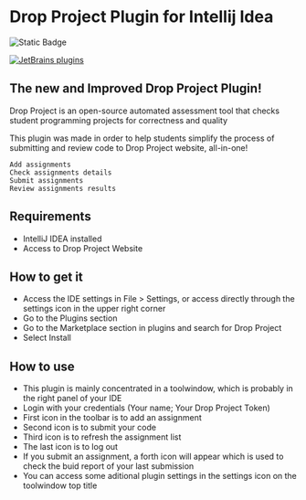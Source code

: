 # Drop Project Plugin for Intellij Idea

![[Static Badge](https://img.shields.io/badge/version-v0.9.2-blue)](https://img.shields.io/badge/version-v0.9.2-blue)


[![JetBrains plugins](https://img.shields.io/jetbrains/plugin/d/21870-drop-project)](https://img.shields.io/jetbrains/plugin/d/21870-drop-project)

## The new and Improved Drop Project Plugin!

Drop Project is an open-source automated assessment tool that checks student programming projects for correctness and quality

This plugin was made in order to help students simplify the process of submitting and review code to Drop Project website, all-in-one!

    Add assignments
    Check assignments details
    Submit assignments
    Review assignments results

## Requirements

* IntelliJ IDEA installed
* Access to Drop Project Website

## How to get it
* Access the IDE settings in File > Settings, or access directly through the settings icon in the upper right corner
* Go to the Plugins section
* Go to the Marketplace section in plugins and search for Drop Project
* Select Install

## How to use
* This plugin is mainly concentrated in a toolwindow, which is probably in the right panel of your IDE
* Login with your credentials (Your name; Your Drop Project Token)
* First icon in the toolbar is to add an assignment
* Second icon is to submit your code
* Third icon is to refresh the assignment list
* The last icon is to log out
* If you submit an assignment, a forth icon will appear which is used to check the buid report of your last submission
* You can access some aditional plugin settings in the settings icon on the toolwindow top title
